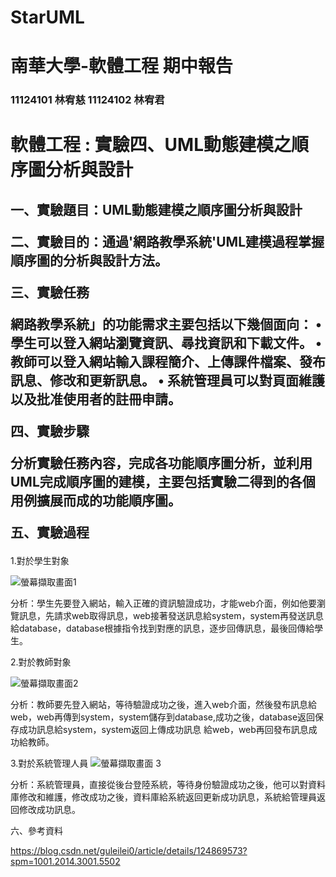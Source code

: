 # StarUML
# 南華大學-軟體工程 期中報告
<h3>11124101 林宥慈 11124102 林宥君<h3>
<h1>軟體工程 : 實驗四、UML動態建模之順序圖分析與設計</h1>

<h2>
一、實驗題目：UML動態建模之順序圖分析與設計

二、實驗目的：通過'網路教學系統'UML建模過程掌握順序圖的分析與設計方法。

三、實驗任務

網路教學系統」的功能需求主要包括以下幾個面向：
• 學生可以登入網站瀏覽資訊、尋找資訊和下載文件。
• 教師可以登入網站輸入課程簡介、上傳課件檔案、發布訊息、修改和更新訊息。
• 系統管理員可以對頁面維護以及批准使用者的註冊申請。

四、實驗步驟

分析實驗任務內容，完成各功能順序圖分析，並利用UML完成順序圖的建模，主要包括實驗二得到的各個用例擴展而成的功能順序圖。

五、實驗過程
</h2>
1.對於學生對象

![螢幕擷取畫面1](https://github.com/user-attachments/assets/0dedf2a3-8527-4800-952a-61d96da0607a)


分析：學生先要登入網站，輸入正確的資訊驗證成功，才能web介面，例如他要瀏覽訊息，先請求web取得訊息，web接著發送訊息給system，system再發送訊息給database，database根據指令找到對應的訊息，逐步回傳訊息，最後回傳給學生。

2.對於教師對象

![螢幕擷取畫面2](https://github.com/user-attachments/assets/a5b709c7-b338-4aa0-858f-66fb01d45cb5)


分析：教師要先登入網站，等待驗證成功之後，進入web介面，然後發布訊息給web，web再傳到system，system儲存到database,成功之後，database返回保存成功訊息給system，system返回上傳成功訊息 給web，web再回發布訊息成功給教師。

3.對於系統管理人員
![螢幕擷取畫面 3](https://github.com/user-attachments/assets/6198f35b-dae9-458c-b483-fdb2f58364b0)

分析：系統管理員，直接從後台登陸系統，等待身份驗證成功之後，他可以對資料庫修改和維護，修改成功之後，資料庫給系統返回更新成功訊息，系統給管理員返回修改成功訊息。

六、參考資料

https://blog.csdn.net/guleilei0/article/details/124869573?spm=1001.2014.3001.5502
